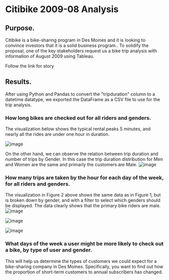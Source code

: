 # Citibike 2009-08 Analysis

## Purpose.

Citibike is a bike-sharing program in Des Moines and it is looking to convince investors that it is a solid business program.. To solidify the proposal, one of the key stakeholders request us a bike trip analysis with information of August 2009 using Tableau.

Follow the link for story 

## Results.

After using Python and Pandas to convert the "tripduration" column to a datetime datatype,  we exported the DataFrame as a CSV file to use for the trip analysis.

### How long bikes are checked out for all riders and genders.

The visualization below shows the typical rental peaks 5 minutes, and nearly all the rides are under one hour in duration.

![image](https://user-images.githubusercontent.com/120151872/229652460-431d1097-043f-47c1-8922-25003a5a06bb.png)


On the other hand, we can observe the relation between trip duration and number of trips by Gender. In this case the trip duration distribution for Men and Women are the same and primarly the customers are Male.
![image](https://user-images.githubusercontent.com/120151872/229654367-f523490d-d355-4eee-8b44-d7bde86dd56d.png)



### How many trips are taken by the hour for each day of the week, for all riders and genders.

The visualization in Figure 2 above shows the same data as in Figure 1, but is broken down by gender, and with a filter to select which genders should be displayed. The data clearly shows that the primary bike riders are male.
![image](https://user-images.githubusercontent.com/120151872/229654775-aaa2a940-7449-412c-9dea-b03fcb1093ae.png)

![image](https://user-images.githubusercontent.com/120151872/229654924-cbeaacb3-3a03-47d5-a449-e814f75fb193.png)

![image](https://user-images.githubusercontent.com/120151872/229655665-53738bd0-b46c-4c34-8dcd-21ee448732f8.png)



### What days of the week a user might be more likely to check out a bike, by type of user and gender.


 This will help us determine the types of customers we could expect for a bike-sharing company in Des Moines. Specifically, you want to find out how the proportion of short-term customers to annual subscribers has changed.
